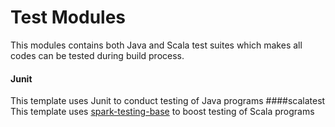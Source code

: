 # Test Modules
This modules contains both Java and Scala test suites which makes all codes can be tested during build process.
#### Junit
This template uses Junit to conduct testing of Java programs
####scalatest
This template uses [spark-testing-base] to boost testing of Scala programs

[spark-testing-base]: <https://github.com/holdenk/spark-testing-base/wiki>